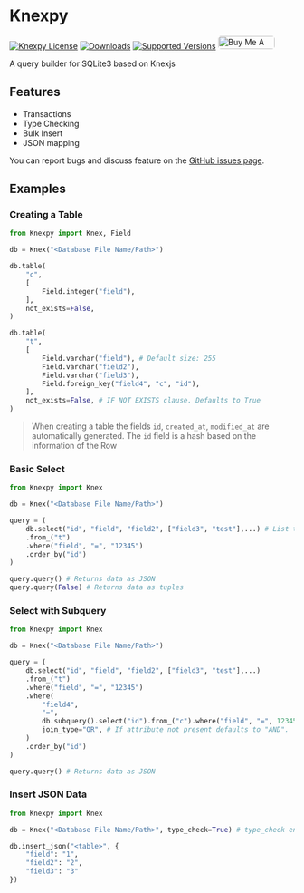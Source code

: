 # Knexpy

<a href="https://github.com/carlossilva2/Knexpy/blob/main/LICENSE" target="blank"><img src="https://img.shields.io/github/license/carlossilva2/Knexpy?style=round-square&color=green" alt="Knexpy License" /></a>
[![Downloads](https://pepy.tech/badge/knexpy)](https://pepy.tech/project/knexpy)
[![Supported Versions](https://img.shields.io/pypi/pyversions/knexpy.svg)](https://pypi.org/project/knexpy)
<a href="https://www.buymeacoffee.com/cmsilva" target="_blank"><img src="https://cdn.buymeacoffee.com/buttons/default-orange.png" alt="Buy Me A Coffee" height="23" width="100" style="border-radius:5px" /></a>

A query builder for SQLite3 based on Knexjs

## Features

* Transactions
* Type Checking
* Bulk Insert
* JSON mapping

You can report bugs and discuss feature on the [GitHub issues page](https://github.com/carlossilva2/Knexpy/issues).

## Examples

### Creating a Table

```python
from Knexpy import Knex, Field

db = Knex("<Database File Name/Path>")

db.table(
    "c",
    [
        Field.integer("field"),
    ],
    not_exists=False,
)

db.table(
    "t",
    [
        Field.varchar("field"), # Default size: 255
        Field.varchar("field2"),
        Field.varchar("field3"),
        Field.foreign_key("field4", "c", "id"),
    ],
    not_exists=False, # IF NOT EXISTS clause. Defaults to True
)
```

> When creating a table the fields `id`, `created_at`, `modified_at` are automatically generated.
> The `id` field is a hash based on the information of the Row

### Basic Select

```python
from Knexpy import Knex

db = Knex("<Database File Name/Path>")

query = (
    db.select("id", "field", "field2", ["field3", "test"],...) # List type on select acts as an alias
    .from_("t")
    .where("field", "=", "12345")
    .order_by("id")
)

query.query() # Returns data as JSON
query.query(False) # Returns data as tuples
```

### Select with Subquery

```python
from Knexpy import Knex

db = Knex("<Database File Name/Path>")

query = (
    db.select("id", "field", "field2", ["field3", "test"],...)
    .from_("t")
    .where("field", "=", "12345")
    .where(
        "field4",
        "=",
        db.subquery().select("id").from_("c").where("field", "=", 12345),
        join_type="OR", # If attribute not present defaults to "AND".
    )
    .order_by("id")
)

query.query() # Returns data as JSON
```

### Insert JSON Data

```python
from Knexpy import Knex

db = Knex("<Database File Name/Path>", type_check=True) # type_check enables type checking (duh) when inserting/updating data

db.insert_json("<table>", {
    "field": "1",
    "field2": "2",
    "field3": "3"
})
```
